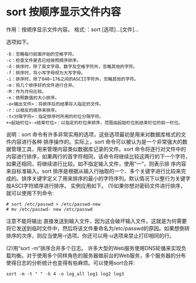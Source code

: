 # sort 按顺序显示文件内容

作用：按顺序显示文件内容。
格式:：sort [选项]...[文件]...

选项如下。
```
-b：忽略每行前面开始的空格字符。
-c：检查文件是否已经按照顺序排序。
-d：排序时，除了英文字母、数字及空格字符外，忽略其他的字符。
-f：排序时，将小写字母视为大写字母。
-i：排序时，除了040~176之间的ASCII字符外，忽略其他的字符。
-m：将几个排序好的文件进行合并。
-M：作为月份比较。
-n：依照数值的大小排序。
-o<输出文件>：将排序后的结果存入指定的文件。
-r：以相反的顺序来排序。
-t<分隔字符>：指定排序时所用的栏位分隔字符。
+<起始栏位>-<结束栏位>：以指定的栏位来排序，范围由起始栏位到结束栏位的前一栏位。
```
 说明：sort 命令有许多非常实用的选项，这些选项最初是用来对数据库格式的文件内容进行各种 排序操作的。实际上，sort 命令可以被认为是一个非常强大的数据管理工具，用来管理内容类似数据库记录的文件。sort 命令将逐行对文件中的内容进行排序，如果两行的首字符相同，该命令将继续比较这两行的下一个字符，如果还相同，将继续进行比较。如不指定输入文件，使用“一”，则表示排 序内容来自标准输入。sort 排序是根据从输入行抽取的一个、多个关键字进行比较来完成的。排序关键字定义了用来排序的最小的字符序列。默认情况下以整行为关键字按ASCI字符顺序进行排序。
实例应用如下。
(1)如果你想对密码文件进行排序，就可以使用下列命令:
```
# sort /etc/passwd > /etc/passwd-new
# mv /etc/passwd- new /etc/passwd
```
注意不能将输出 直接发送到输入文件，因为这会破坏输入文件。这就是为何需要将它发送到临时文件中，然后将该文件重命名为/etc/passwd的原因。如果想倒转排序的次序，则应当使用-r选项。你还可以用-u选项来禁止打印相同的行。

(2)用“sort -m”排序合并多个日志。
许多大型的Web服务使用DNS轮循来实现负载均衡。对于使用多个同样角色的服务器做前台的Web服务，多个服务器的分布使得日志的分析统计也变得有些麻烦。可以使用sort合并:
```
sort -m -t " " -k 4 -o log_all log1 log2 log3
```